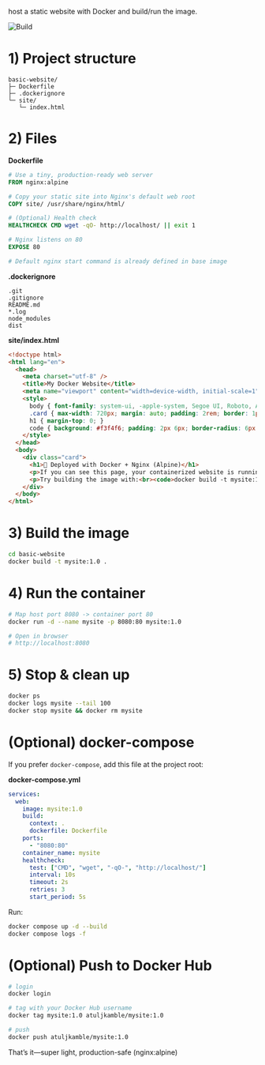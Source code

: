 host a static website with Docker and build/run the image.

![Build](https://github.com/atulkamble/docker-basic-website/actions/workflows/docker-publish.yml/badge.svg)


# 1) Project structure

```
basic-website/
├─ Dockerfile
├─ .dockerignore
└─ site/
   └─ index.html
```

# 2) Files

**Dockerfile**

```dockerfile
# Use a tiny, production-ready web server
FROM nginx:alpine

# Copy your static site into Nginx's default web root
COPY site/ /usr/share/nginx/html/

# (Optional) Health check
HEALTHCHECK CMD wget -qO- http://localhost/ || exit 1

# Nginx listens on 80
EXPOSE 80

# Default nginx start command is already defined in base image
```

**.dockerignore**

```
.git
.gitignore
README.md
*.log
node_modules
dist
```

**site/index.html**

```html
<!doctype html>
<html lang="en">
  <head>
    <meta charset="utf-8" />
    <title>My Docker Website</title>
    <meta name="viewport" content="width=device-width, initial-scale=1" />
    <style>
      body { font-family: system-ui, -apple-system, Segoe UI, Roboto, Arial; margin: 2rem; }
      .card { max-width: 720px; margin: auto; padding: 2rem; border: 1px solid #e5e7eb; border-radius: 12px; }
      h1 { margin-top: 0; }
      code { background: #f3f4f6; padding: 2px 6px; border-radius: 6px; }
    </style>
  </head>
  <body>
    <div class="card">
      <h1>🚀 Deployed with Docker + Nginx (Alpine)</h1>
      <p>If you can see this page, your containerized website is running.</p>
      <p>Try building the image with:<br><code>docker build -t mysite:1.0 .</code></p>
    </div>
  </body>
</html>
```

# 3) Build the image

```bash
cd basic-website
docker build -t mysite:1.0 .
```

# 4) Run the container

```bash
# Map host port 8080 -> container port 80
docker run -d --name mysite -p 8080:80 mysite:1.0

# Open in browser
# http://localhost:8080
```

# 5) Stop & clean up

```bash
docker ps
docker logs mysite --tail 100
docker stop mysite && docker rm mysite
```

# (Optional) docker-compose

If you prefer `docker-compose`, add this file at the project root:

**docker-compose.yml**

```yaml
services:
  web:
    image: mysite:1.0
    build:
      context: .
      dockerfile: Dockerfile
    ports:
      - "8080:80"
    container_name: mysite
    healthcheck:
      test: ["CMD", "wget", "-qO-", "http://localhost/"]
      interval: 10s
      timeout: 2s
      retries: 3
      start_period: 5s
```

Run:

```bash
docker compose up -d --build
docker compose logs -f
```

# (Optional) Push to Docker Hub

```bash
# login
docker login

# tag with your Docker Hub username
docker tag mysite:1.0 atuljkamble/mysite:1.0

# push
docker push atuljkamble/mysite:1.0
```

That’s it—super light, production-safe (nginx\:alpine)
